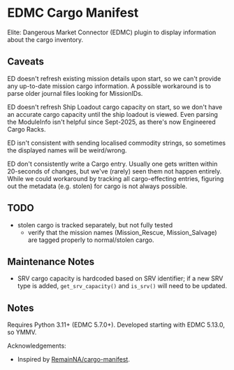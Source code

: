 # EDMC Cargo Manifest

Elite: Dangerous Market Connector (EDMC) plugin to display information about
the cargo inventory.

## Caveats

ED doesn't refresh existing mission details upon start, so we can't provide any
up-to-date mission cargo information.  A possible workaround is to parse older
journal files looking for MissionIDs.

ED doesn't refresh Ship Loadout cargo capacity on start, so we don't have an
accurate cargo capacity until the ship loadout is viewed. Even parsing the
ModuleInfo isn't helpful since Sept-2025, as there's now Engineered Cargo Racks.

ED isn't consistent with sending localised commodity strings, so sometimes the
displayed names will be weird/wrong.

ED don't consistently write a Cargo entry. Usually one gets written within
20-seconds of changes, but we've (rarely) seen them not happen entirely. While
we could workaround by tracking all cargo-effecting entries, figuring out the
metadata (e.g. stolen) for cargo is not always possible.

## TODO

* stolen cargo is tracked separately, but not fully tested
  * verify that the mission names (Mission_Rescue, Mission_Salvage) are tagged
    properly to normal/stolen cargo.

## Maintenance Notes

* SRV cargo capacity is hardcoded based on SRV identifier; if a new SRV type
  is added, `get_srv_capacity()` and `is_srv()` will need to be updated.

## Notes

Requires Python 3.11+ (EDMC 5.7.0+).
Developed starting with EDMC 5.13.0, so YMMV.

Acknowledgements:
* Inspired by [RemainNA/cargo-manifest](https://github.com/RemainNA/cargo-manifest).
